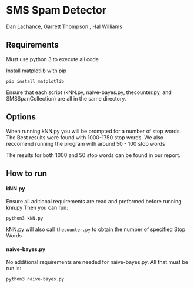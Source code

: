 # SMS Spam Detector
Dan Lachance, Garrett Thompson , Hal Williams 

## Requirements
Must use python 3 to execute all code 

Install matplotlib with pip 

``` pip install matplotlib ```

Ensure that each script (kNN.py, naive-bayes.py, thecounter.py, and SMSSpanCollection) are all in the same directory.

## Options

When running kNN.py you will be prompted for a number of stop words.
The Best results were found with 1000-1750 stop words. 
We also reccomend running the program with around 50 - 100 stop words

The results for both 1000 and 50 stop words can be found in our report.

## How to run

#### kNN.py 

Ensure all aditional requirements are read and preformed before running knn.py
Then you can run:

``` python3 kNN.py ```

kNN.py will also call 
``` thecounter.py ``` 
to obtain the number of specified Stop Words

#### naive-bayes.py

No additional requirements are needed for naive-bayes.py. 
All that must be run is:

``` python3 naive-bayes.py ```